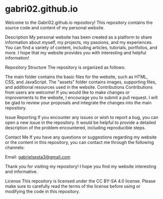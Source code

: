 # gabri02.github.io
Welcome to the Gabri02.github.io repository! This repository contains the source code and content of my personal website.

Description
My personal website has been created as a platform to share information about myself, my projects, my passions, and my experiences. You can find a variety of content, including articles, tutorials, portfolios, and more. I hope that my website provides you with interesting and helpful information!

Repository Structure
The repository is organized as follows:

The main folder contains the basic files for the website, such as HTML, CSS, and JavaScript.
The "assets" folder contains images, supporting files, and additional resources used in the website.
Contributions
Contributions from users are welcome! If you would like to make changes or improvements to the website, I encourage you to submit a pull request. I will be glad to review your proposals and integrate the changes into the main repository.

Issue Reporting
If you encounter any issues or wish to report a bug, you can open a new issue in the repository. It would be helpful to provide a detailed description of the problem encountered, including reproducible steps.

Contact Me
If you have any questions or suggestions regarding my website or the content in this repository, you can contact me through the following channels:

Email: gabrielsesta3@gmail.com


Thank you for visiting my repository! I hope you find my website interesting and informative.

License
This repository is licensed under the CC BY-SA 4.0 license. Please make sure to carefully read the terms of the license before using or modifying the code in this repository.

